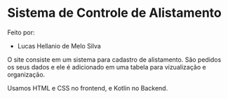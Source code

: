 # Sistema de Controle de Alistamento

Feito por:

* Lucas Hellanio de Melo Silva


O site consiste em um sistema para cadastro de alistamento. São pedidos os seus dados e ele é adicionado em uma tabela para vizualização e organização.

Usamos HTML e CSS no frontend, e Kotlin no Backend.
